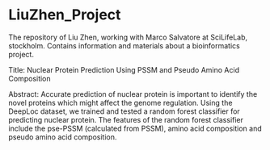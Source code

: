 # LiuZhen_Project
The repository of Liu Zhen, working with Marco Salvatore at SciLifeLab, stockholm. Contains information and materials about a bioinformatics project. 

Title: Nuclear Protein Prediction Using PSSM and Pseudo Amino Acid Composition

Abstract: Accurate prediction of nuclear protein is important to identify the novel proteins which might affect the genome regulation. Using the DeepLoc dataset, we trained and tested a random forest classifier for predicting nuclear protein. The features of the random forest classifier include the pse-PSSM (calculated from PSSM), amino acid composition and pseudo amino acid composition. 
